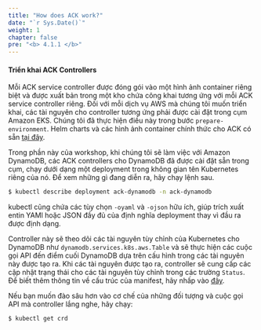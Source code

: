 ```yaml
---
title: "How does ACK work?"
date: "`r Sys.Date()`"
weight: 1
chapter: false
pre: "<b> 4.1.1 </b>"
---
```


#### Triển khai ACK Controllers

Mỗi ACK service controller được đóng gói vào một hình ảnh container riêng biệt và được xuất bản trong một kho chứa công khai tương ứng với mỗi ACK service controller riêng. Đối với mỗi dịch vụ AWS mà chúng tôi muốn triển khai, các tài nguyên cho controller tương ứng phải được cài đặt trong cụm Amazon EKS. Chúng tôi đã thực hiện điều này trong bước `prepare-environment`. Helm charts và các hình ảnh container chính thức cho ACK có sẵn [tại đây](https://gallery.ecr.aws/aws-controllers-k8s).

Trong phần này của workshop, khi chúng tôi sẽ làm việc với Amazon DynamoDB, các ACK controllers cho DynamoDB đã được cài đặt sẵn trong cụm, chạy dưới dạng một deployment trong không gian tên Kubernetes riêng của nó. Để xem những gì đang diễn ra, hãy chạy lệnh sau.

```bash
$ kubectl describe deployment ack-dynamodb -n ack-dynamodb
```


kubectl cũng chứa các tùy chọn `-oyaml` và `-ojson` hữu ích, giúp trích xuất entin YAMl hoặc JSON đầy đủ của định nghĩa deployment thay vì đầu ra được định dạng.


Controller này sẽ theo dõi các tài nguyên tùy chỉnh của Kubernetes cho DynamoDB như `dynamodb.services.k8s.aws.Table` và sẽ thực hiện các cuộc gọi API đến điểm cuối DynamoDB dựa trên cấu hình trong các tài nguyên này được tạo ra. Khi các tài nguyên được tạo ra, controller sẽ cung cấp các cập nhật trạng thái cho các tài nguyên tùy chỉnh trong các trường `Status`. Để biết thêm thông tin về cấu trúc của manifest, hãy nhấp vào [đây](https://aws-controllers-k8s.github.io/community/reference/).

Nếu bạn muốn đào sâu hơn vào cơ chế của những đối tượng và cuộc gọi API mà controller lắng nghe, hãy chạy:

```bash
$ kubectl get crd
```
